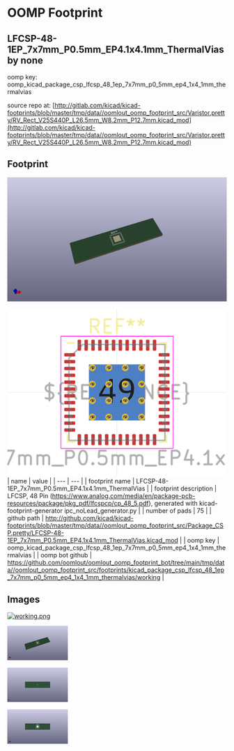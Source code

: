 # OOMP Footprint  
## LFCSP-48-1EP_7x7mm_P0.5mm_EP4.1x4.1mm_ThermalVias  by none  
  
oomp key: oomp_kicad_package_csp_lfcsp_48_1ep_7x7mm_p0_5mm_ep4_1x4_1mm_thermalvias  
  
source repo at: [http://gitlab.com/kicad/kicad-footprints/blob/master/tmp/data//oomlout_oomp_footprint_src/Varistor.pretty/RV_Rect_V25S440P_L26.5mm_W8.2mm_P12.7mm.kicad_mod](http://gitlab.com/kicad/kicad-footprints/blob/master/tmp/data//oomlout_oomp_footprint_src/Varistor.pretty/RV_Rect_V25S440P_L26.5mm_W8.2mm_P12.7mm.kicad_mod)  
## Footprint  
  
[![working_kicad_pcb_3d.png](working_kicad_pcb_3d_600.png)](working_kicad_pcb_3d.png)  
  
[![working.png](working_600.png)](working.png)  
| name | value | 
| --- | --- | 
| footprint name | LFCSP-48-1EP_7x7mm_P0.5mm_EP4.1x4.1mm_ThermalVias | 
| footprint description | LFCSP, 48 Pin (https://www.analog.com/media/en/package-pcb-resources/package/pkg_pdf/lfcspcp/cp_48_5.pdf), generated with kicad-footprint-generator ipc_noLead_generator.py | 
| number of pads | 75 | 
| github path | http://github.com/kicad/kicad-footprints/blob/master/tmp/data//oomlout_oomp_footprint_src/Package_CSP.pretty/LFCSP-48-1EP_7x7mm_P0.5mm_EP4.1x4.1mm_ThermalVias.kicad_mod | 
| oomp key | oomp_kicad_package_csp_lfcsp_48_1ep_7x7mm_p0_5mm_ep4_1x4_1mm_thermalvias | 
| oomp bot github | https://github.com/oomlout/oomlout_oomp_footprint_bot/tree/main/tmp/data//oomlout_oomp_footprint_src/footprints/kicad_package_csp_lfcsp_48_1ep_7x7mm_p0_5mm_ep4_1x4_1mm_thermalvias/working | 
## Images  
  
[![working.png](working_140.png)](working.png)  
  
[![working_kicad_pcb_3d.png](working_kicad_pcb_3d_140.png)](working_kicad_pcb_3d.png)  
  
[![working_kicad_pcb_3d_back.png](working_kicad_pcb_3d_back_140.png)](working_kicad_pcb_3d_back.png)  
  
[![working_kicad_pcb_3d_front.png](working_kicad_pcb_3d_front_140.png)](working_kicad_pcb_3d_front.png)  
